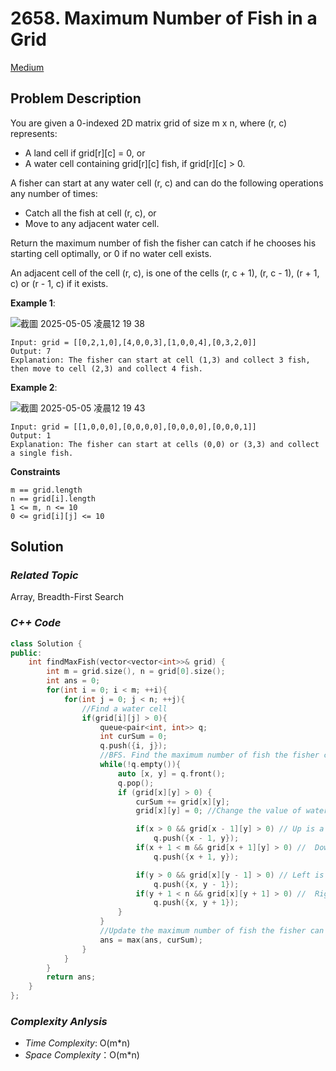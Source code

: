 # 2658. Maximum Number of Fish in a Grid
[Medium](https://leetcode.com/problems/maximum-number-of-fish-in-a-grid/description/)

## Problem Description

You are given a 0-indexed 2D matrix grid of size m x n, where (r, c) represents:

  - A land cell if grid[r][c] = 0, or
  - A water cell containing grid[r][c] fish, if grid[r][c] > 0.

A fisher can start at any water cell (r, c) and can do the following operations any number of times:

  - Catch all the fish at cell (r, c), or
  - Move to any adjacent water cell.

Return the maximum number of fish the fisher can catch if he chooses his starting cell optimally, or 0 if no water cell exists.

An adjacent cell of the cell (r, c), is one of the cells (r, c + 1), (r, c - 1), (r + 1, c) or (r - 1, c) if it exists.

**Example 1**:

![截圖 2025-05-05 凌晨12 19 38](https://github.com/user-attachments/assets/7abc2f35-a18c-4402-8d5d-352eb064a32e)

```
Input: grid = [[0,2,1,0],[4,0,0,3],[1,0,0,4],[0,3,2,0]]
Output: 7
Explanation: The fisher can start at cell (1,3) and collect 3 fish, then move to cell (2,3) and collect 4 fish.
```
**Example 2**:

![截圖 2025-05-05 凌晨12 19 43](https://github.com/user-attachments/assets/284b0368-2cdd-4980-8d3e-1b8446388b96)

```
Input: grid = [[1,0,0,0],[0,0,0,0],[0,0,0,0],[0,0,0,1]]
Output: 1
Explanation: The fisher can start at cells (0,0) or (3,3) and collect a single fish. 
```

**Constraints**
```
m == grid.length
n == grid[i].length
1 <= m, n <= 10
0 <= grid[i][j] <= 10
```

## Solution

### _Related Topic_
   Array, Breadth-First Search

### _C++ Code_
```cpp
class Solution {
public:
    int findMaxFish(vector<vector<int>>& grid) {
        int m = grid.size(), n = grid[0].size();
        int ans = 0;
        for(int i = 0; i < m; ++i){
            for(int j = 0; j < n; ++j){
                //Find a water cell
                if(grid[i][j] > 0){
                    queue<pair<int, int>> q;
                    int curSum = 0;
                    q.push({i, j});
                    //BFS. Find the maximum number of fish the fisher can catch starting from the cell gird[i][j]
                    while(!q.empty()){
                        auto [x, y] = q.front();
                        q.pop();
                        if (grid[x][y] > 0) {
                            curSum += grid[x][y];
                            grid[x][y] = 0; //Change the value of water cell to be 0, meaning that this water cell is visited and we won't check this cell anymore.

                            if(x > 0 && grid[x - 1][y] > 0) // Up is a  water cell
                                q.push({x - 1, y});
                            if(x + 1 < m && grid[x + 1][y] > 0) //  Down is a water cell
                                q.push({x + 1, y});

                            if(y > 0 && grid[x][y - 1] > 0) // Left is a water cell
                                q.push({x, y - 1});
                            if(y + 1 < n && grid[x][y + 1] > 0) //  Right is a water cell
                                q.push({x, y + 1});
                        }
                    }
                    //Update the maximum number of fish the fisher can catch 
                    ans = max(ans, curSum);
                }
            }
        }
        return ans;
    }
};
```

### _Complexity Anlysis_
- _Time Complexity_: O(m*n)
- _Space Complexity_：O(m*n)
